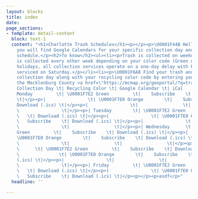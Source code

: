 ```yaml
---
layout: blocks
title: index
date: 
page_sections:
- template: detail-content
  block: text-1
  content: "<h1>Charlotte Trash Schedules</h1><p></p><p>\U0001F44B Hello fellow Charlotteans!</p><p>Below
    you will find Google Calendars for your specific collection day and recycling
    schedule.</p><h2>To know</h2><ul><li><p>Trash is collected on weekdays M-F.</p></li><li><p>Recycling
    is collected every other week depending on your color code (Green or Orange).</p></li><li><p>Observed
    holidays, all collection services operate on a one-day delay with Friday customers
    serviced on Saturday.</p></li><li><p>\U0001F6A8 Find your trash and recycling
    collection day along with your recycling color code by entering your address at
    the Mecklenburg County <a href=\"https://mcmap.org/geoportal/?q=trash\" title=\"GeoPortal\">GeoPortal</a>.</p></li></ul><p>|
    Collection Day \t| Recycling Color \t| Google Calendar \t| iCal            \t|</p><p>|----------------\t|-----------------\t|-----------------\t|-----------------\t|</p><p>|
    Monday         \t| \U0001F7E2 Green         \t|    Subscribe    \t| Download (.ics)
    \t|</p><p>|                \t| \U0001F7E0 Orange        \t|    Subscribe    \t|
    Download (.ics) \t|</p><p>|                \t|                 \t|                 \t|
    \                \t|</p><p>| Tuesday        \t| \U0001F7E2 Green         \t|    Subscribe
    \   \t| Download (.ics) \t|</p><p>|                \t| \U0001F7E0 Orange        \t|
    \   Subscribe    \t| Download (.ics) \t|</p><p>|                \t|                 \t|
    \                \t|                 \t|</p><p>| Wednesday      \t| \U0001F7E2
    Green         \t|    Subscribe    \t| Download (.ics) \t|</p><p>|                \t|
    \U0001F7E0 Orange        \t|    Subscribe    \t| Download (.ics) \t|</p><p>|                \t|
    \                \t|                 \t|                 \t|</p><p>| Thursday
    \      \t| \U0001F7E2 Green         \t|    Subscribe    \t| Download (.ics) \t|</p><p>|
    \               \t| \U0001F7E0 Orange        \t|    Subscribe    \t| Download
    (.ics) \t|</p><p>|                \t|                 \t|                 \t|
    \                \t|</p><p>| Friday         \t| \U0001F7E2 Green         \t|    Subscribe
    \   \t| Download (.ics) \t|</p><p>|                \t| \U0001F7E0 Orange        \t|
    \   Subscribe    \t| Download (.ics) \t|</p><p></p><p>asdf</p>"
  headline: ''

---
```

